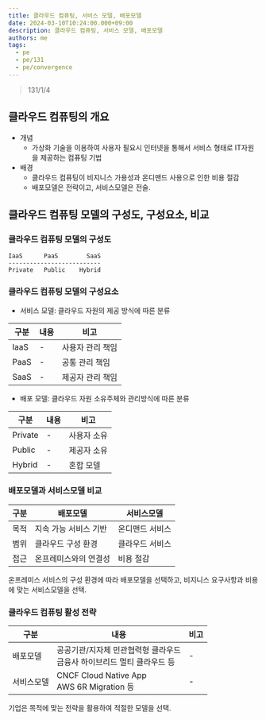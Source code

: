 ```yaml
---
title: 클라우드 컴퓨팅, 서비스 모델, 배포모델
date: 2024-03-10T10:24:00.000+09:00
description: 클라우드 컴퓨팅, 서비스 모델, 배포모델
authors: me
tags:
  - pe
  - pe/131
  - pe/convergence
---
```


> 131/1/4

## 클라우드 컴퓨팅의 개요

- 개념
  - 가상화 기술을 이용하여 사용자 필요시 인터넷을 통해서 서비스 형태로 IT자원을 제공하는 컴퓨팅 기법
- 배경
  - 클라우드 컴퓨팅이 비지니스 가용성과 온디맨드 사용으로 인한 비용 절감
  - 배포모델은 전략이고, 서비스모델은 전술.

## 클라우드 컴퓨팅 모델의 구성도, 구성요소, 비교

### 클라우드 컴퓨팅 모델의 구성도

```text
IaaS      PaaS        SaaS
--------------------------
Private   Public    Hybrid
```

### 클라우드 컴퓨팅 모델의 구성요소

- 서비스 모델: 클라우드 자원의 제공 방식에 따른 분류

| 구분 | 내용 | 비고             |
| ---- | ---- | ---------------- |
| IaaS | -    | 사용자 관리 책임 |
| PaaS | -    | 공통 관리 책임   |
| SaaS | -    | 제공자 관리 책임 |

- 배포 모델: 클라우드 자원 소유주체와 관리방식에 따른 분류

| 구분    | 내용 | 비고        |
| ------- | ---- | ----------- |
| Private | -    | 사용자 소유 |
| Public  | -    | 제공자 소유 |
| Hybrid  | -    | 혼합 모델   |

### 배포모델과 서비스모델 비교

| 구분 | 배포모델              | 서비스모델      |
| ---- | --------------------- | --------------- |
| 목적 | 지속 가능 서비스 기반 | 온디맨드 서비스 |
| 범위 | 클라우드 구성 환경    | 클라우드 서비스 |
| 접근 | 온프레미스와의 연결성 | 비용 절감       |

온프레미스 서비스의 구성 환경에 따라 배포모델을 선택하고, 비지니스 요구사항과 비용에 맞는 서비스모델을 선택.

### 클라우드 컴퓨팅 활성 전략

| 구분       | 내용                                                                       | 비고 |
| ---------- | -------------------------------------------------------------------------- | ---- |
| 배포모델   | 공공기관/지자체 민관협력형 클라우드<br/>금융사 하이브리드 멀티 클라우드 등 | -    |
| 서비스모델 | CNCF Cloud Native App<br/>AWS 6R Migration 등                              | -    |

기업은 목적에 맞는 전략을 활용하여 적절한 모델을 선택.
